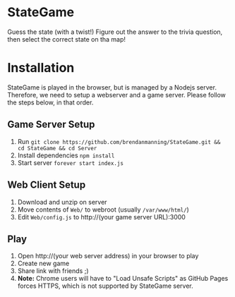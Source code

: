 # StateGame
Guess the state (with a twist!) Figure out the answer to the trivia question, then select the correct state on tha map!
# Installation
StateGame is played in the browser, but is managed by a Nodejs server. Therefore, we need to setup a webserver and a game server. Please follow the steps below, in that order.

## Game Server Setup
1. Run `git clone https://github.com/brendanmanning/StateGame.git && cd StateGame && cd Server`
2. Install dependencies `npm install`
3. Start server `forever start index.js`

## Web Client Setup
1. Download and unzip on server
2. Move contents of `Web/` to webroot (usually `/var/www/html/`)
3. Edit `Web/config.js` to http://(your game server URL):3000

## Play
1. Open http://(your web server address) in your browser to play
2. Create new game
3. Share link with friends ;)
4. **Note:** Chrome users will have to "Load Unsafe Scripts" as GitHub Pages forces HTTPS, which is not supported by StateGame server.
